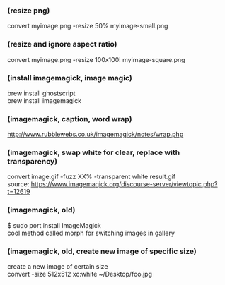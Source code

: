 ### (resize png)  
convert myimage.png -resize 50% myimage-small.png  
  
### (resize and ignore aspect ratio)   
convert myimage.png -resize 100x100\! myimage-square.png  
  
### (install imagemagick, image magic)  
brew install ghostscript  
brew install imagemagick  
  
### (imagemagick, caption, word wrap)  
http://www.rubblewebs.co.uk/imagemagick/notes/wrap.php  
  
### (imagemagick, swap white for clear, replace with transparency)  
convert image.gif -fuzz XX% -transparent white result.gif  
source: https://www.imagemagick.org/discourse-server/viewtopic.php?t=12619  
  
### (imagemagick, old)  
$ sudo port install ImageMagick  
cool method called morph for switching images in gallery  
  
### (imagemagick, old, create new image of specific size)  
create a new image of certain size  
convert -size 512x512 xc:white ~/Desktop/foo.jpg  
